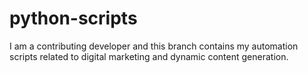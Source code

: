 # python-scripts
I am a contributing developer and this branch contains my automation scripts related to digital marketing and dynamic content generation.
